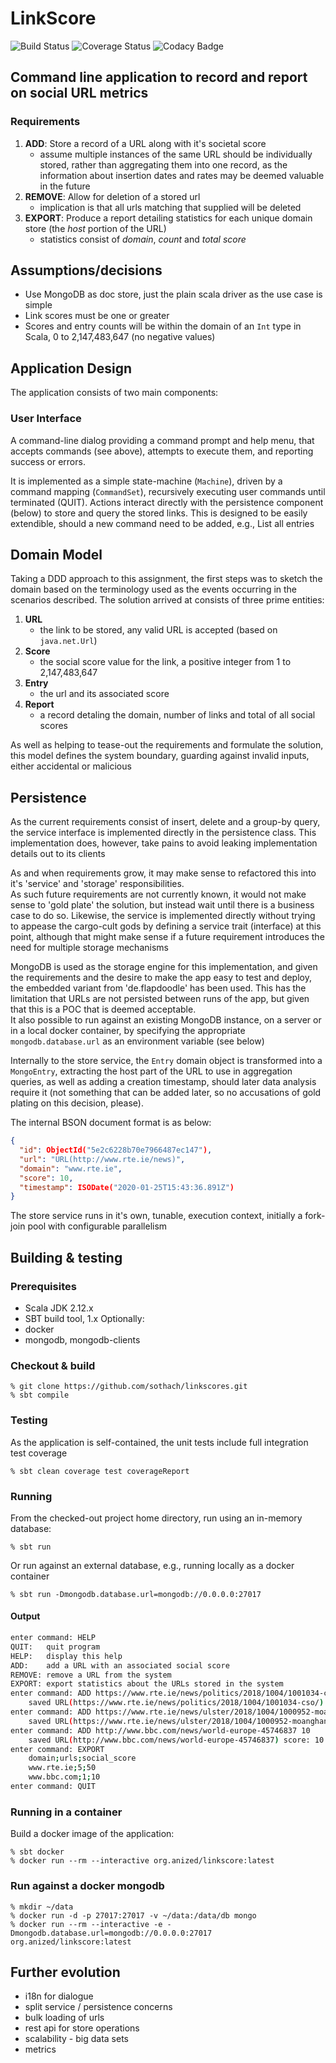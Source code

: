 # LinkScore

![Build Status](https://travis-ci.org/sothach/linkscores.svg?branch=master)
![Coverage Status](https://coveralls.io/repos/github/sothach/linkscores/badge.svg?branch=master)
![Codacy Badge](https://api.codacy.com/project/badge/Grade/b4025f317a524af9966e4ef063580ad8)

## Command line application to record and report on social URL metrics
### Requirements
1. __ADD__: Store a record of a URL along with it's societal score
    - assume multiple instances of the same URL should be individually stored, rather than aggregating them into
    one record, as the information about insertion dates and rates may be deemed valuable in the future
1. __REMOVE__: Allow for deletion of a stored url
    - implication is that all urls matching that supplied will be deleted
1. __EXPORT__: Produce a report detailing statistics for each unique domain store (the *host* portion of the URL)
    - statistics consist of _domain_, _count_ and _total score_ 

## Assumptions/decisions

*  Use MongoDB as doc store, just the plain scala driver as the use case is simple
*  Link scores must be one or greater
*  Scores and entry counts will be within the domain of an `Int` type in Scala, 0 to 2,147,483,647 (no negative values)

## Application Design
The application consists of two main components:
### User Interface
A command-line dialog providing a command prompt and help menu, that accepts commands (see above), attempts to execute
them, and reporting success or errors.

It is implemented as a simple state-machine (`Machine`), driven by a command mapping (`CommandSet`), recursively 
executing user commands until terminated (QUIT).  Actions interact directly with the persistence component (below)
to store and query the stored links.  This is designed to be easily extendible, should a new command need to be added,
e.g., List all entries

## Domain Model
Taking a DDD approach to this assignment, the first steps was to sketch the domain based on the terminology used
as the events occurring in the scenarios described.  The solution arrived at consists of three prime entities:
1. __URL__
    - the link to be stored, any valid URL is accepted (based on `java.net.Url`)
1. __Score__
    - the social score value for the link, a positive integer from 1 to 2,147,483,647 
1. __Entry__
    - the url and its associated score
1. __Report__
    - a record detaling the domain, number of links and total of all social scores

As well as helping to tease-out the requirements and formulate the solution, this model defines the system boundary, 
guarding against invalid inputs, either accidental or malicious

## Persistence
As the current requirements consist of insert, delete and a group-by query, the service interface is implemented 
directly in the persistence class.  This implementation does, however, take pains to avoid leaking implementation 
details out to its clients

As and when requirements grow, it may make sense to refactored this into it's 'service' and 'storage' responsibilities.  
As such future requirements are not currently known, it would not make sense to 'gold plate' the solution, but instead 
wait until there is a business case to do so.  Likewise, the service is implemented directly without trying to appease
the cargo-cult gods by defining a service trait (interface) at this point, although that might make sense if a future 
requirement introduces the need for multiple storage mechanisms

MongoDB is used as the storage engine for this implementation, and given the requirements and the desire to make
the app easy to test and deploy, the embedded variant from 'de.flapdoodle' has been used.  This has the limitation
that URLs are not persisted between runs of the app, but given that this is a POC that is deemed acceptable.  
It also possible to run against an existing MongoDB instance, on a server or in a local docker container, by 
specifying the appropriate `mongodb.database.url` as an environment variable (see below)

Internally to the store service, the `Entry` domain object is transformed into a `MongoEntry`, extracting the host
part of the URL to use in aggregation queries, as well as adding a creation timestamp, should later data analysis
require it (not something that can be added later, so no accusations of gold plating on this decision, please).

The internal BSON document format is as below:
```json
{
  "id": ObjectId("5e2c6228b70e7966487ec147"),
  "url": "URL(http://www.rte.ie/news)",
  "domain": "www.rte.ie",
  "score": 10,
  "timestamp": ISODate("2020-01-25T15:43:36.891Z")
}
```

The store service runs in it's own, tunable, execution context, initially a fork-join pool with configurable parallelism

## Building & testing
### Prerequisites
*  Scala JDK 2.12.x
*  SBT build tool, 1.x
Optionally:
*  docker
*  mongodb, mongodb-clients

### Checkout & build
    % git clone https://github.com/sothach/linkscores.git
    % sbt compile

### Testing
As the application is self-contained, the unit tests include full integration test coverage

    % sbt clean coverage test coverageReport
    
### Running    
From the checked-out project home directory, run using an in-memory database:

    % sbt run
    
Or run against an external database, e.g., running locally as a docker container 
    
    % sbt run -Dmongodb.database.url=mongodb://0.0.0.0:27017
    
#### Output
```bash
enter command: HELP
QUIT:	quit program
HELP:	display this help
ADD:	add a URL with an associated social score
REMOVE:	remove a URL from the system
EXPORT:	export statistics about the URLs stored in the system
enter command: ADD https://www.rte.ie/news/politics/2018/1004/1001034-cso/ 20
	saved URL(https://www.rte.ie/news/politics/2018/1004/1001034-cso/) score: 20
enter command: ADD https://www.rte.ie/news/ulster/2018/1004/1000952-moanghan-mine/ 30
	saved URL(https://www.rte.ie/news/ulster/2018/1004/1000952-moanghan-mine/) score: 30
enter command: ADD http://www.bbc.com/news/world-europe-45746837 10
	saved URL(http://www.bbc.com/news/world-europe-45746837) score: 10
enter command: EXPORT
	domain;urls;social_score
	www.rte.ie;5;50
	www.bbc.com;1;10
enter command: QUIT
```    
    
### Running in a container
Build a docker image of the application:

    % sbt docker
    % docker run --rm --interactive org.anized/linkscore:latest
    
### Run against a docker mongodb
    % mkdir ~/data
    % docker run -d -p 27017:27017 -v ~/data:/data/db mongo
    % docker run --rm --interactive -e -Dmongodb.database.url=mongodb://0.0.0.0:27017 org.anized/linkscore:latest

## Further evolution
*  i18n for dialogue
*  split service / persistence concerns
*  bulk loading of urls
*  rest api for store operations
*  scalability - big data sets
*  metrics
